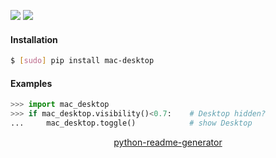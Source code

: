 <!--
https://pypi.org/project/readme-generator/
https://pypi.org/project/python-readme-generator/
-->

[![](https://img.shields.io/badge/OS-MacOS-blue.svg?longCache=True)]()
[![](https://img.shields.io/pypi/pyversions/mac-desktop.svg?longCache=True)](https://pypi.org/project/mac-desktop/)

#### Installation
```bash
$ [sudo] pip install mac-desktop
```

#### Examples
```python
>>> import mac_desktop
>>> if mac_desktop.visibility()<0.7:    # Desktop hidden?
...     mac_desktop.toggle()            # show Desktop
```

<p align="center">
    <a href="https://pypi.org/project/python-readme-generator/">python-readme-generator</a>
</p>